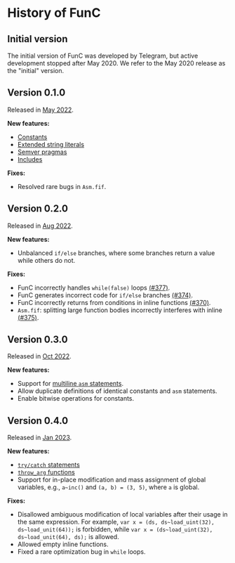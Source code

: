 # History of FunC 

## Initial version
The initial version of FunC was developed by Telegram, but active development stopped after May 2020.
We refer to the May 2020 release as the "initial" version.

## Version 0.1.0
Released in [May 2022](https://github.com/ton-blockchain/ton/releases/tag/v2022.05/).

**New features:**
- [Constants](/v3/documentation/smart-contracts/func/docs/literals_identifiers#constants/)
- [Extended string literals](/v3/documentation/smart-contracts/func/docs/literals_identifiers#string-literals/)
- [Semver pragmas](/v3/documentation/smart-contracts/func/docs/compiler_directives#pragma-version/)
- [Includes](/v3/documentation/smart-contracts/func/docs/compiler_directives#pragma-version/)

**Fixes:**
- Resolved rare bugs in `Asm.fif`.


## Version 0.2.0
Released in [Aug 2022](https://github.com/ton-blockchain/ton/releases/tag/v2022.08/).

**New features:**
- Unbalanced `if/else` branches, where some branches return a value while others do not.

**Fixes:**
- FunC incorrectly handles `while(false)` loops [(#377)](https://github.com/ton-blockchain/ton/issues/377/).
- FunC generates incorrect code for `if/else` branches [(#374)](https://github.com/ton-blockchain/ton/issues/374/).
- FunC incorrectly returns from conditions in inline functions [(#370)](https://github.com/ton-blockchain/ton/issues/370/).
- `Asm.fif`: splitting large function bodies incorrectly interferes with inline [(#375)](https://github.com/ton-blockchain/ton/issues/375/).



## Version 0.3.0
Released in [Oct 2022](https://github.com/ton-blockchain/ton/releases/tag/v2022.10/).

**New features:**
- Support for [multiline `asm` statements](/v3/documentation/smart-contracts/func/docs/functions#multiline-asms).
- Allow duplicate definitions of identical constants and `asm` statements.
- Enable bitwise operations for constants.

## Version 0.4.0
Released in [Jan 2023](https://github.com/ton-blockchain/ton/releases/tag/v2023.01/).

**New features:**
- [`try/catch` statements](/v3/documentation/smart-contracts/func/docs/statements#try-catch-statements)
- [`throw_arg` functions](/v3/documentation/smart-contracts/func/docs/builtins#throwing-exceptions)
- Support for in-place modification and mass assignment of global variables, e.g., `a~inc()` and `(a, b) = (3, 5)`, where `a` is global.


**Fixes:**
- Disallowed ambiguous modification of local variables after their usage in the same expression. For example, `var x = (ds, ds~load_uint(32), ds~load_unit(64));` is forbidden, while `var x = (ds~load_uint(32), ds~load_unit(64), ds);` is allowed. 
- Allowed empty inline functions.
- Fixed a rare optimization bug in `while` loops.


